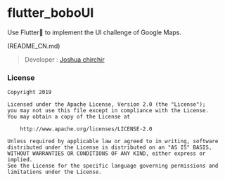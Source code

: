 # 

# flutter_boboUI 

Use Flutter💪  to implement the UI challenge of Google Maps.

(README_CN.md)


> Developer : [Joshua chirchir](https://github.com/joshua56)


### License

```
Copyright 2019 

Licensed under the Apache License, Version 2.0 (the "License");
you may not use this file except in compliance with the License.
You may obtain a copy of the License at

    http://www.apache.org/licenses/LICENSE-2.0

Unless required by applicable law or agreed to in writing, software
distributed under the License is distributed on an "AS IS" BASIS,
WITHOUT WARRANTIES OR CONDITIONS OF ANY KIND, either express or implied.
See the License for the specific language governing permissions and
limitations under the License.
```











